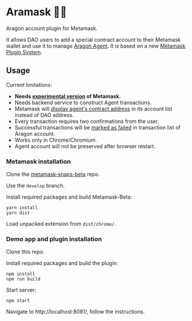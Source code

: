 # Aramask 🦅🦊

Aragon account plugin for Metamask.

It allows DAO users to add a special contract account to their Metamask wallet and use it to manage [Aragon Agent](https://help.aragon.org/article/37-agent). It is based on a new [Metamask Plugin System](https://github.com/MetaMask/metamask-snaps-beta/wiki/Motivation).

## Usage

Current limitations:

- **Needs [experimental version](https://github.com/MetaMask/metamask-snaps-beta) of Metamask.**
- Needs backend service to construct Agent transactions.
- Metamask will [display agent's contract address](https://github.com/xuhcc/aramask/issues/2) in its account list instead of DAO address.
- Every transaction requires two confirmations from the user.
- Successful transactions will be [marked as failed](https://github.com/xuhcc/aramask/issues/3) in transaction list of Aragon account.
- Works only in Chrome/Chromium.
- Agent account will not be preserved after browser restart.

### Metamask installation

Clone the [metamask-snaps-beta](https://github.com/MetaMask/metamask-snaps-beta) repo.

Use the `develop` branch.

Install required packages and build Metamask-Beta:

```
yarn install
yarn dist
```

Load unpacked extension from `dist/chrome/`.

### Demo app and plugin installation

Clone this repo.

Install required packages and build the plugin:

```
npm install
npm run build
```

Start server:

```
npm start
```

Navigate to http://localhost:8081/, follow the instructions.
